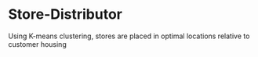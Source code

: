 # Store-Distributor
Using K-means clustering, stores are placed in optimal locations relative to customer housing
